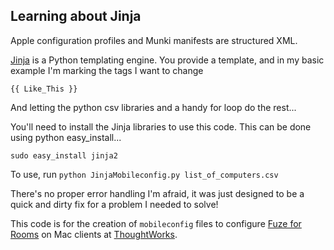 Learning about Jinja
---

Apple configuration profiles and Munki manifests are structured XML.

[Jinja](http://jinja.pocoo.org/) is a Python templating engine. You provide a template, and in my basic example I'm marking the tags I want to change  

`{{ Like_This }}`  

And letting the python csv libraries and a handy for loop do the rest...

You'll need to install the Jinja libraries to use this code. This can be done using python easy_install...

`sudo easy_install jinja2`

To use, run `python JinjaMobileconfig.py list_of_computers.csv`

There's no proper error handling I'm afraid, it was just designed to be a quick and dirty fix for a problem I needed to solve!

This code is for the creation of `mobileconfig` files to configure [Fuze for Rooms](https://www.fuze.com/products/fuze-rooms) on Mac clients at [ThoughtWorks](https://www.thoughtworks.com/).
